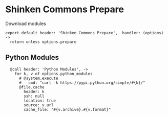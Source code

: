 
# Shinken Commons Prepare

Download modules

    export default header: 'Shinken Commons Prepare',  handler: (options) ->
      return unless options.prepare
        
## Python Modules

      @call header: 'Python Modules', ->
        for k, v of options.python_modules
          # @system.execute
          #   cmd: "curl -k https://pypi.python.org/simple/#{k}/"
          @file.cache
            header: k
            ssh: null
            location: true
            source: v.url
            cache_file: "#{v.archive}.#{v.format}"
